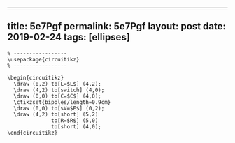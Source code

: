 ---
 title: 5e7Pgf
 permalink: 5e7Pgf
 layout: post
 date: 2019-02-24
 tags: [ellipses]
 ---

```latex% Dans le préambule
% -----------------
\usepackage{circuitikz}
% -----------------

\begin{circuitikz}
  \draw (0,2) to[L=$L$] (4,2);
  \draw (4,2) to[switch] (4,0);
  \draw (0,0) to[C=$C$] (4,0);
  \ctikzset{bipoles/length=0.9cm}
  \draw (0,0) to[sV=$E$] (0,2);
  \draw (4,2) to[short] (5,2)
              to[R=$R$] (5,0)
              to[short] (4,0);
\end{circuitikz}
```